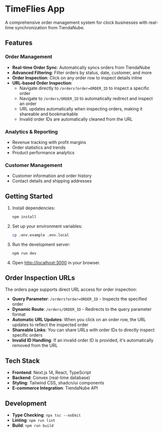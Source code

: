 # TimeFlies App

A comprehensive order management system for clock businesses with real-time synchronization from TiendaNube.

## Features

### Order Management
- **Real-time Order Sync**: Automatically syncs orders from TiendaNube
- **Advanced Filtering**: Filter orders by status, date, customer, and more
- **Order Inspection**: Click on any order row to inspect details inline
- **URL-based Order Inspection**:
  - Navigate directly to `/orders?order=ORDER_ID` to inspect a specific order
  - Navigate to `/orders/ORDER_ID` to automatically redirect and inspect an order
  - URL updates automatically when inspecting orders, making it shareable and bookmarkable
  - Invalid order IDs are automatically cleaned from the URL

### Analytics & Reporting
- Revenue tracking with profit margins
- Order statistics and trends
- Product performance analytics

### Customer Management
- Customer information and order history
- Contact details and shipping addresses

## Getting Started

1. Install dependencies:
   ```bash
   npm install
   ```

2. Set up your environment variables:
   ```bash
   cp .env.example .env.local
   ```

3. Run the development server:
   ```bash
   npm run dev
   ```

4. Open [http://localhost:3000](http://localhost:3000) in your browser.

## Order Inspection URLs

The orders page supports direct URL access for order inspection:

- **Query Parameter**: `/orders?order=ORDER_ID` - Inspects the specified order
- **Dynamic Route**: `/orders/ORDER_ID` - Redirects to the query parameter format
- **Automatic URL Updates**: When you click on an order row, the URL updates to reflect the inspected order
- **Shareable Links**: You can share URLs with order IDs to directly inspect specific orders
- **Invalid ID Handling**: If an invalid order ID is provided, it's automatically removed from the URL

## Tech Stack

- **Frontend**: Next.js 14, React, TypeScript
- **Backend**: Convex (real-time database)
- **Styling**: Tailwind CSS, shadcn/ui components
- **E-commerce Integration**: TiendaNube API

## Development

- **Type Checking**: `npx tsc --noEmit`
- **Linting**: `npm run lint`
- **Build**: `npm run build`

